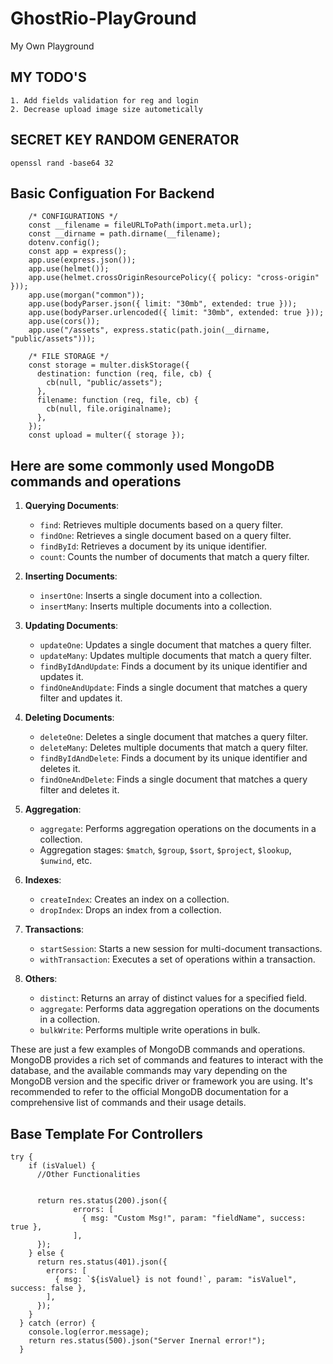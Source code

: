 # GhostRio-PlayGround

My Own Playground

## MY TODO'S

    1. Add fields validation for reg and login
    2. Decrease upload image size autometically

## SECRET KEY RANDOM GENERATOR

    openssl rand -base64 32

## Basic Configuation For Backend

        /* CONFIGURATIONS */
        const __filename = fileURLToPath(import.meta.url);
        const __dirname = path.dirname(__filename);
        dotenv.config();
        const app = express();
        app.use(express.json());
        app.use(helmet());
        app.use(helmet.crossOriginResourcePolicy({ policy: "cross-origin" }));
        app.use(morgan("common"));
        app.use(bodyParser.json({ limit: "30mb", extended: true }));
        app.use(bodyParser.urlencoded({ limit: "30mb", extended: true }));
        app.use(cors());
        app.use("/assets", express.static(path.join(__dirname, "public/assets")));

        /* FILE STORAGE */
        const storage = multer.diskStorage({
          destination: function (req, file, cb) {
            cb(null, "public/assets");
          },
          filename: function (req, file, cb) {
            cb(null, file.originalname);
          },
        });
        const upload = multer({ storage });

## Here are some commonly used MongoDB commands and operations

1. **Querying Documents**:

   - `find`: Retrieves multiple documents based on a query filter.
   - `findOne`: Retrieves a single document based on a query filter.
   - `findById`: Retrieves a document by its unique identifier.
   - `count`: Counts the number of documents that match a query filter.

2. **Inserting Documents**:

   - `insertOne`: Inserts a single document into a collection.
   - `insertMany`: Inserts multiple documents into a collection.

3. **Updating Documents**:

   - `updateOne`: Updates a single document that matches a query filter.
   - `updateMany`: Updates multiple documents that match a query filter.
   - `findByIdAndUpdate`: Finds a document by its unique identifier and updates it.
   - `findOneAndUpdate`: Finds a single document that matches a query filter and updates it.

4. **Deleting Documents**:

   - `deleteOne`: Deletes a single document that matches a query filter.
   - `deleteMany`: Deletes multiple documents that match a query filter.
   - `findByIdAndDelete`: Finds a document by its unique identifier and deletes it.
   - `findOneAndDelete`: Finds a single document that matches a query filter and deletes it.

5. **Aggregation**:

   - `aggregate`: Performs aggregation operations on the documents in a collection.
   - Aggregation stages: `$match`, `$group`, `$sort`, `$project`, `$lookup`, `$unwind`, etc.

6. **Indexes**:

   - `createIndex`: Creates an index on a collection.
   - `dropIndex`: Drops an index from a collection.

7. **Transactions**:

   - `startSession`: Starts a new session for multi-document transactions.
   - `withTransaction`: Executes a set of operations within a transaction.

8. **Others**:
   - `distinct`: Returns an array of distinct values for a specified field.
   - `aggregate`: Performs data aggregation operations on the documents in a collection.
   - `bulkWrite`: Performs multiple write operations in bulk.

These are just a few examples of MongoDB commands and operations. MongoDB provides a rich set of commands and features to interact with the database, and the available commands may vary depending on the MongoDB version and the specific driver or framework you are using. It's recommended to refer to the official MongoDB documentation for a comprehensive list of commands and their usage details.

## Base Template For Controllers

    try {
        if (isValuel) {
          //Other Functionalities


          return res.status(200).json({
                  errors: [
                    { msg: "Custom Msg!", param: "fieldName", success: true },
                  ],
          });
        } else {
          return res.status(401).json({
            errors: [
              { msg: `${isValuel} is not found!`, param: "isValuel", success: false },
            ],
          });
        }
      } catch (error) {
        console.log(error.message);
        return res.status(500).json("Server Inernal error!");
      }
